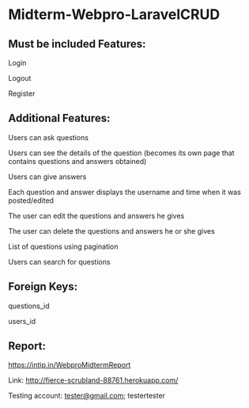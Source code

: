 # Midterm-Webpro-LaravelCRUD
 
## Must be included Features:

Login

Logout

Register
 
## Additional Features:

Users can ask questions

Users can see the details of the question (becomes its own page that contains questions and answers obtained)

Users can give answers

Each question and answer displays the username and time when it was posted/edited

The user can edit the questions and answers he gives

The user can delete the questions and answers he or she gives

List of questions using pagination

Users can search for questions

## Foreign Keys:

questions_id

users_id

## Report:

https://intip.in/WebproMidtermReport

Link: http://fierce-scrubland-88761.herokuapp.com/

Testing account: tester@gmail.com; testertester
